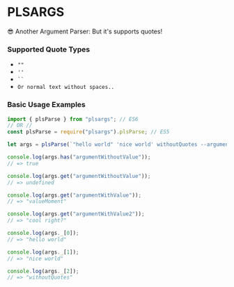 # PLSARGS
😎 Another Argument Parser: But it's supports quotes!

### Supported Quote Types
- ` "" `
- ` '' `
- ` `` `
- ` Or normal text without spaces.. `

### Basic Usage Examples
```js
import { plsParse } from "plsargs"; // ES6
// OR //
const plsParse = require("plsargs").plsParse; // ES5

let args = plsParse(`"hello world" 'nice world' withoutQuotes --argumentWithValue valueMoment --argumentWithValue2 "cool right?" --argumentWithoutValue`);

console.log(args.has("argumentWithoutValue"));
// => true

console.log(args.get("argumentWithoutValue"));
// => undefined

console.log(args.get("argumentWithValue"));
// => "valueMoment"

console.log(args.get("argumentWithValue2"));
// => "cool right?"

console.log(args._[0]);
// => "hello world"

console.log(args._[1]);
// => "nice world"

console.log(args._[2]);
// => "withoutQuotes"
```

